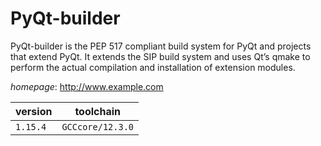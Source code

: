 # PyQt-builder

PyQt-builder is the PEP 517 compliant build system for PyQt and projects that    extend PyQt. It extends the SIP build system and uses Qt’s qmake to perform the  actual compilation and installation of extension modules.

*homepage*: <http://www.example.com>

version | toolchain
--------|----------
``1.15.4`` | ``GCCcore/12.3.0``
